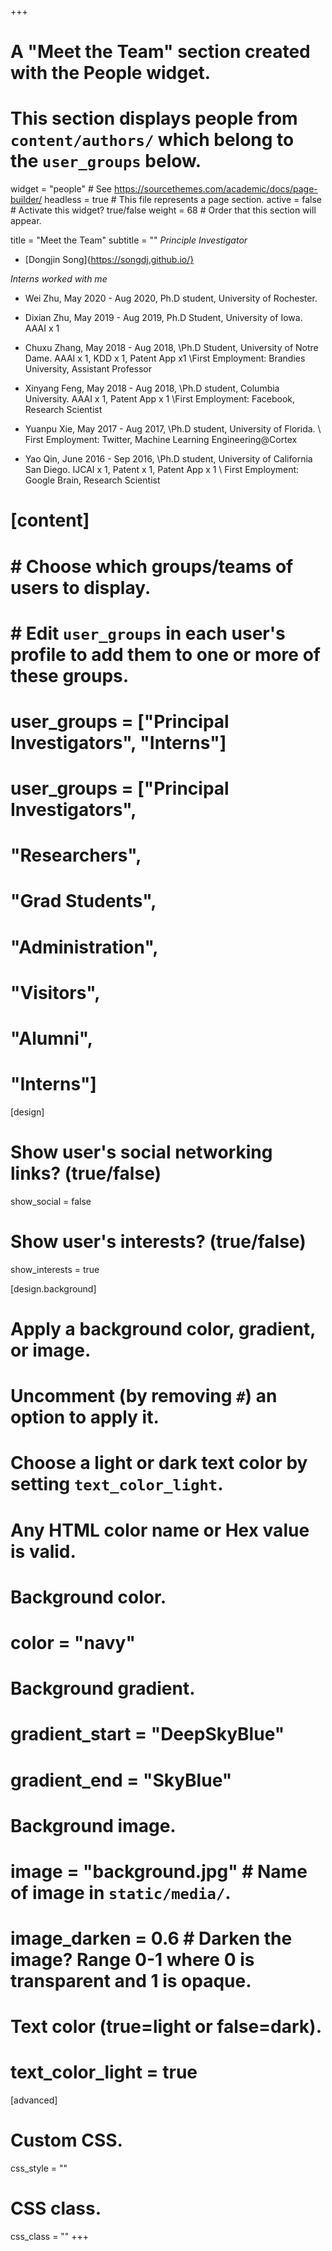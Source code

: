 +++
# A "Meet the Team" section created with the People widget.
# This section displays people from `content/authors/` which belong to the `user_groups` below.

widget = "people"  # See https://sourcethemes.com/academic/docs/page-builder/
headless = true  # This file represents a page section.
active = false  # Activate this widget? true/false
weight = 68  # Order that this section will appear.

title = "Meet the Team"
subtitle = ""
*Principle Investigator*
* [Dongjin Song]{https://songdj.github.io/}



*Interns worked with me*

* Wei Zhu, May 2020 - Aug 2020, Ph.D student, University of Rochester.

* Dixian Zhu, May 2019 - Aug 2019, Ph.D Student, University of Iowa. AAAI x 1

* Chuxu Zhang, May 2018 - Aug 2018, \\Ph.D Student, University of Notre Dame. AAAI x 1, KDD x 1, Patent App x1
 \\First Employment: Brandies University, Assistant Professor

* Xinyang Feng, May 2018 - Aug 2018, \\Ph.D student, Columbia University. AAAI x 1, Patent App x 1
\\First Employment: Facebook, Research Scientist

* Yuanpu Xie, May 2017 - Aug 2017, \\Ph.D student, University of Florida.
\\ First Employment: Twitter, Machine Learning Engineering@Cortex

* Yao Qin, June 2016 - Sep 2016, \\Ph.D student, University of California San Diego. IJCAI x 1, Patent x 1, Patent App x 1
\\ First Employment: Google Brain, Research Scientist


# [content]
#  # Choose which groups/teams of users to display.
#  #   Edit `user_groups` in each user's profile to add them to one or more of these groups.
#  user_groups = ["Principal Investigators", "Interns"]
#  user_groups = ["Principal Investigators",
#                 "Researchers",
#                 "Grad Students",
#                 "Administration",
#                 "Visitors",
#                 "Alumni",
#                "Interns"]

[design]
  # Show user's social networking links? (true/false)
  show_social = false

  # Show user's interests? (true/false)
  show_interests = true

[design.background]
  # Apply a background color, gradient, or image.
  #   Uncomment (by removing `#`) an option to apply it.
  #   Choose a light or dark text color by setting `text_color_light`.
  #   Any HTML color name or Hex value is valid.

  # Background color.
  # color = "navy"

  # Background gradient.
  # gradient_start = "DeepSkyBlue"
  # gradient_end = "SkyBlue"

  # Background image.
  # image = "background.jpg"  # Name of image in `static/media/`.
  # image_darken = 0.6  # Darken the image? Range 0-1 where 0 is transparent and 1 is opaque.

  # Text color (true=light or false=dark).
  # text_color_light = true  

[advanced]
 # Custom CSS.
 css_style = ""

 # CSS class.
 css_class = ""
+++
